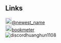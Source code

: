 ## Links
[<img src="https://abs.twimg.com/favicons/twitter.3.ico" alt="twitter" width="20">@newest_name](https://twitter.com/newest_name)  
[<img src="https://img.bookmeter.com/smartfon/image/ilogo_20130322.png" alt="bookmeter" width="20">bookmeter](https://bookmeter.com/users/1470782)  
<img src="https://t3.gstatic.com/faviconV2?client=SOCIAL&type=FAVICON&fallback_opts=TYPE,SIZE,URL&url=https://discord.com&size=20" alt="discord">huanghun1108
